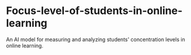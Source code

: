 # Focus-level-of-students-in-online-learning
An AI model for measuring and analyzing students' concentration levels in online learning.
